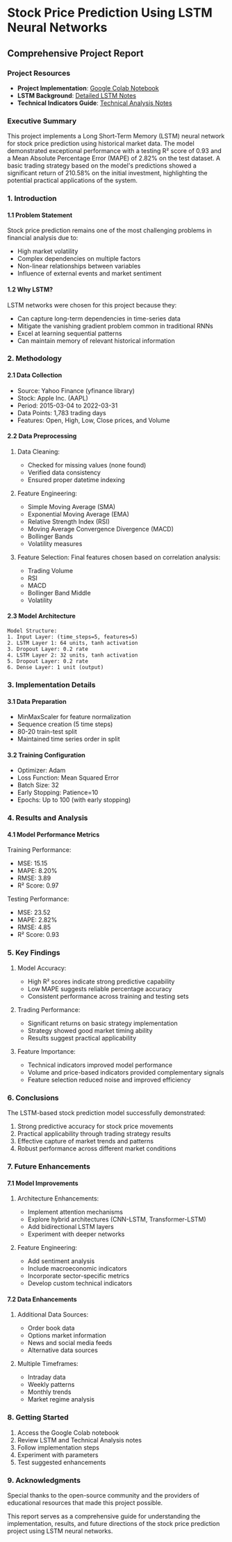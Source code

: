 # Stock Price Prediction Using LSTM Neural Networks
## Comprehensive Project Report

### Project Resources
- **Project Implementation**: [Google Colab Notebook](https://colab.research.google.com/drive/1ucG0i-5anQnhmB3Z8b-JDKtdEGCwMEI1?usp=sharing)
- **LSTM Background**: [Detailed LSTM Notes](https://cloudy-tin-428.notion.site/LSTM-193bbbfd19c980e08502dffbcc3a8571)
- **Technical Indicators Guide**: [Technical Analysis Notes](https://cloudy-tin-428.notion.site/Technical-Indicators-166bbbfd19c98062af7ae1077a5de628?pvs=4)

### Executive Summary
This project implements a Long Short-Term Memory (LSTM) neural network for stock price prediction using historical market data. The model demonstrated exceptional performance with a testing R² score of 0.93 and a Mean Absolute Percentage Error (MAPE) of 2.82% on the test dataset. A basic trading strategy based on the model's predictions showed a significant return of 210.58% on the initial investment, highlighting the potential practical applications of the system.

### 1. Introduction
#### 1.1 Problem Statement
Stock price prediction remains one of the most challenging problems in financial analysis due to:
- High market volatility
- Complex dependencies on multiple factors
- Non-linear relationships between variables
- Influence of external events and market sentiment

#### 1.2 Why LSTM?
LSTM networks were chosen for this project because they:
- Can capture long-term dependencies in time-series data
- Mitigate the vanishing gradient problem common in traditional RNNs
- Excel at learning sequential patterns
- Can maintain memory of relevant historical information

### 2. Methodology
#### 2.1 Data Collection
- Source: Yahoo Finance (yfinance library)
- Stock: Apple Inc. (AAPL)
- Period: 2015-03-04 to 2022-03-31
- Data Points: 1,783 trading days
- Features: Open, High, Low, Close prices, and Volume

#### 2.2 Data Preprocessing
1. Data Cleaning:
   - Checked for missing values (none found)
   - Verified data consistency
   - Ensured proper datetime indexing

2. Feature Engineering:
   - Simple Moving Average (SMA)
   - Exponential Moving Average (EMA)
   - Relative Strength Index (RSI)
   - Moving Average Convergence Divergence (MACD)
   - Bollinger Bands
   - Volatility measures

3. Feature Selection:
   Final features chosen based on correlation analysis:
   - Trading Volume
   - RSI
   - MACD
   - Bollinger Band Middle
   - Volatility

#### 2.3 Model Architecture
```
Model Structure:
1. Input Layer: (time_steps=5, features=5)
2. LSTM Layer 1: 64 units, tanh activation
3. Dropout Layer: 0.2 rate
4. LSTM Layer 2: 32 units, tanh activation
5. Dropout Layer: 0.2 rate
6. Dense Layer: 1 unit (output)
```

### 3. Implementation Details
#### 3.1 Data Preparation
- MinMaxScaler for feature normalization
- Sequence creation (5 time steps)
- 80-20 train-test split
- Maintained time series order in split

#### 3.2 Training Configuration
- Optimizer: Adam
- Loss Function: Mean Squared Error
- Batch Size: 32
- Early Stopping: Patience=10
- Epochs: Up to 100 (with early stopping)

### 4. Results and Analysis
#### 4.1 Model Performance Metrics
Training Performance:
- MSE: 15.15
- MAPE: 8.20%
- RMSE: 3.89
- R² Score: 0.97

Testing Performance:
- MSE: 23.52
- MAPE: 2.82%
- RMSE: 4.85
- R² Score: 0.93

### 5. Key Findings
1. Model Accuracy:
   - High R² scores indicate strong predictive capability
   - Low MAPE suggests reliable percentage accuracy
   - Consistent performance across training and testing sets

2. Trading Performance:
   - Significant returns on basic strategy implementation
   - Strategy showed good market timing ability
   - Results suggest practical applicability

3. Feature Importance:
   - Technical indicators improved model performance
   - Volume and price-based indicators provided complementary signals
   - Feature selection reduced noise and improved efficiency

### 6. Conclusions
The LSTM-based stock prediction model successfully demonstrated:
1. Strong predictive accuracy for stock price movements
2. Practical applicability through trading strategy results
3. Effective capture of market trends and patterns
4. Robust performance across different market conditions

### 7. Future Enhancements

#### 7.1 Model Improvements
1. Architecture Enhancements:
   - Implement attention mechanisms
   - Explore hybrid architectures (CNN-LSTM, Transformer-LSTM)
   - Add bidirectional LSTM layers
   - Experiment with deeper networks

2. Feature Engineering:
   - Add sentiment analysis
   - Include macroeconomic indicators
   - Incorporate sector-specific metrics
   - Develop custom technical indicators

#### 7.2 Data Enhancements
1. Additional Data Sources:
   - Order book data
   - Options market information
   - News and social media feeds
   - Alternative data sources

2. Multiple Timeframes:
   - Intraday data
   - Weekly patterns
   - Monthly trends
   - Market regime analysis


### 8. Getting Started
1. Access the Google Colab notebook
2. Review LSTM and Technical Analysis notes
3. Follow implementation steps
4. Experiment with parameters
5. Test suggested enhancements

### 9. Acknowledgments
Special thanks to the open-source community and the providers of educational resources that made this project possible.

This report serves as a comprehensive guide for understanding the implementation, results, and future directions of the stock price prediction project using LSTM neural networks.